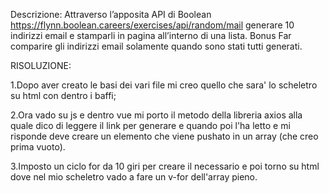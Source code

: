 Descrizione:
Attraverso l’apposita API di Boolean
https://flynn.boolean.careers/exercises/api/random/mail
generare 10 indirizzi email e stamparli in pagina all’interno di una lista.
Bonus
Far comparire gli indirizzi email solamente quando sono stati tutti generati.

RISOLUZIONE:

1.Dopo aver creato le basi dei vari file mi creo quello che sara' lo scheletro su html con dentro i baffi;

2.Ora vado su js e dentro vue mi porto il metodo della libreria axios alla quale dico di leggere il link per generare e quando poi l'ha letto e mi risponde deve creare un elemento che viene pushato in un array (che creo prima vuoto).

3.Imposto un ciclo for da 10 giri per creare il necessario e poi torno su html dove nel mio scheletro vado a fare un v-for dell'array pieno.